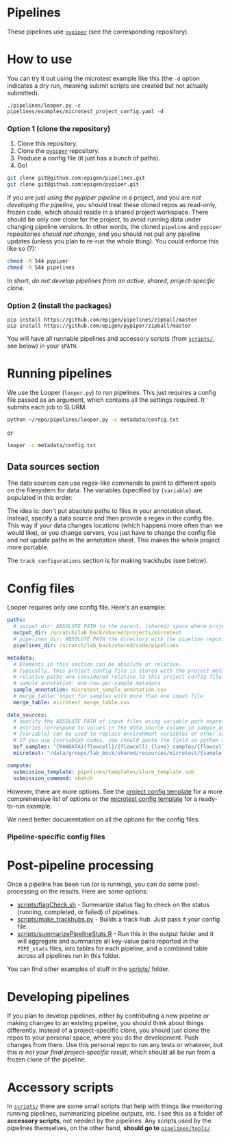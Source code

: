 # Pipelines

These pipelines use [`pypiper`](https://github.com/epigen/pypiper/) (see the corresponding repository).

# How to use

You can try it out using the microtest example like this (the `-d` option indicates a dry run, meaning submit scripts are created but not actually submitted).
```
./pipelines/looper.py -c pipelines/examples/microtest_project_config.yaml -d
```

### Option 1 (clone the repository)

1. Clone this repository.
2. Clone the [`pypiper`](https://github.com/epigen/pypiper/) repository.
3. Produce a config file (it just has a bunch of paths).
4. Go!

```bash
git clone git@github.com:epigen/pipelines.git
git clone git@github.com:epigen/pypiper.git
```

If you are just _using the pypiper pipeline_ in a project, and you are _not developing the pipeline_, you should treat these cloned repos as read-only, frozen code, which should reside in a shared project workspace. There should be only one clone for the project, to avoid running data under changing pipeline versions. In other words, the cloned `pipeline` and `pypiper` repositories *should not change*, and you should not pull any pipeline updates (unless you plan to re-run the whole thing). You could enforce this like so (?):

```bash
chmod -R 544 pypiper
chmod -R 544 pipelines
```

In short, *do not develop pipelines from an active, shared, project-specific clone*.

### Option 2 (install the packages)

```
pip install https://github.com/epigen/pipelines/zipball/master
pip install https://github.com/epigen/pypiper/zipball/master
```

You will have all runnable pipelines and accessory scripts (from [`scripts/`](scripts/), see below) in your `$PATH`.

# Running pipelines

We use the Looper (`looper.py`) to run pipelines. This just requires a config file passed as an argument, which contains all the settings required. It submits each job to SLURM.

```bash
python ~/repo/pipelines/looper.py -c metadata/config.txt
```

or

```bash
looper -c metadata/config.txt
```

## Data sources section
The data sources can use regex-like commands to point to different spots on the filesystem for data. The variables (specified by `{variable}` are populated in this order:

The idea is: don't put absolute paths to files in your annotation sheet. Instead, specify a data source and then provide a regex in the config file. This way if your data changes locations (which happens more often than we would like), or you change servers, you just have to change the config file and not update paths in the annotation sheet. This makes the whole project more portable.

The `track_configurations` section is for making trackhubs (see below).

# Config files

Looper requires only one config file. Here's an example:

```yaml
paths:
  # output_dir: ABSOLUTE PATH to the parent, (shared) space where project results go
  output_dir: /scratch/lab_bock/shared/projects/microtest
  # pipelines_dir: ABSOLUTE PATH the directory with the pipeline repository
  pipelines_dir: /scratch/lab_bock/shared/code/pipelines

metadata:
  # Elements in this section can be absolute or relative.
  # Typically, this project config file is stored with the project metadata, so
  # relative paths are considered relative to this project config file.
  # sample_annotation: one-row-per-sample metadata
  sample_annotation: microtest_sample_annotation.csv
  # merge_table: input for samples with more than one input file
  merge_table: microtest_merge_table.csv

data_sources:
  # specify the ABSOLUTE PATH of input files using variable path expressions
  # entries correspond to values in the data_source column in sample_annotation table
  # {variable} can be used to replace environment variables or other sample_annotation columns
  # If you use {variable} codes, you should quote the field so python can parse it.
  bsf_samples: "{RAWDATA}{flowcell}/{flowcell}_{lane}_samples/{flowcell}_{lane}#{BSF_name}.bam"
  microtest: "/data/groups/lab_bock/shared/resources/microtest/{sample_name}.bam"

compute:
  submission_template: pipelines/templates/slurm_template.sub
  submission_command: sbatch
```

However, there are more options. See the [project config template](examples/example_project_config.yaml) for a more comprehensive list of options or the [microtest config template](examples/microtest_project_config.yaml) for a ready-to-run example.

We need better documentation on all the options for the config files.

### Pipeline-specific config files

# Post-pipeline processing

Once a pipeline has been run (or is running), you can do some post-processing on the results. Here are some options:

* [scripts/flagCheck.sh](scripts/flagCheck.sh) - Summarize status flag to check on the status (running, completed, or failed) of pipelines.
* [scripts/make_trackhubs.py](scripts/make_trackhubs.py) - Builds a track hub. Just pass it your config file.
* [scripts/summarizePipelineStats.R](scripts/summarizePipelineStats.R) - Run this in the output folder and it will aggregate and summarize all key-value pairs reported in the `PIPE_stats` files, into tables for each pipeline, and a combined table across all pipelines run in this folder.

You can find other examples of stuff in the [scripts/](scripts/) folder.


# Developing pipelines

If you plan to develop pipelines, either by contributing a new pipeline or making changes to an existing pipeline, you should think about things differently. Instead of a project-specific clone, you should just clone the repos to your personal space, where you do the development. Push changes from there. Use this personal repo to run any tests or whatever, but this _is not your final project-specific result_, which should all be run from a frozen clone of the pipeline.


# Accessory scripts

In [`scripts/`](scripts/) there are some small scripts that help with things like monitoring running pipelines, summarizing pipeline outputs, etc. I see this as a folder of __accessory scripts__, not needed by the pipelines. Any scripts used by the pipelines themselves, on the other hand, **should go to** [`pipelines/tools/`](pipelines/tools/).
